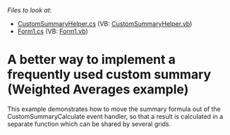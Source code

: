 <!-- default file list -->
*Files to look at*:

* [CustomSummaryHelper.cs](./CS/CustomSummaryHelper.cs) (VB: [CustomSummaryHelper.vb](./VB/CustomSummaryHelper.vb))
* [Form1.cs](./CS/Form1.cs) (VB: [Form1.vb](./VB/Form1.vb))
<!-- default file list end -->
# A better way to implement a frequently used custom summary (Weighted Averages example)


<p>This example demonstrates how to move the summary formula out of the CustomSummaryCalculate event handler, so that a result is calculated in a separate function which can be shared by several grids.</p>

<br/>


